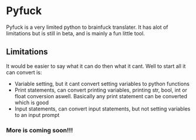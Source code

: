 # Pyfuck
Pyfuck is a very limited python to brainfuck translater. It has alot of limitations but is still in beta, and is mainly a fun little tool.

## Limitations
It would be easier to say what it can do then what it cant. Well to start all it can convert is:<br>
* Variable setting, but it cant convert setting variables to python functions
* Print statements, can convert printing variables, printing str, bool, int or float conversion aswell. Basically any print statement can be converted which is good
* Input statements, can convert input statements, but not setting variables to an input prompt

### More is coming soon!!!
